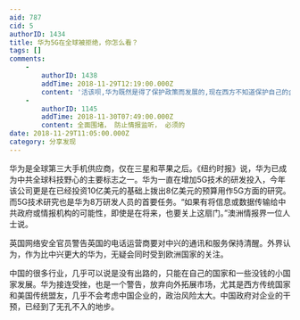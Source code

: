 ```yaml
---
aid: 787
cid: 5
authorID: 1434
title: 华为5G在全球被拒绝，你怎么看？
tags: []
comments:
    -
        authorID: 1438
        addTime: 2018-11-29T12:19:00.000Z
        content: '活该呗,华为既然是得了保护政策而发展的,现在西方不知道保护自己的企业?难道西方人就是一群坐以待毙的智障?'
    -
        authorID: 1145
        addTime: 2018-11-30T07:49:00.000Z
        content: 全面围堵， 防止情报监听， 必须的
date: 2018-11-29T11:05:00.000Z
category: 分享发现
---
```


华为是全球第三大手机供应商，仅在三星和苹果之后。《纽约时报》说，华为已成为中共全球科技野心的主要标志之一。华为一直在增加5G技术的研发投入，今年该公司更是在已经投资10亿美元的基础上拨出8亿美元的预算用作5G方面的研究。而5G技术研究也是华为8万研发人员的首要任务。“如果有将信息或数据传输给中共政府或情报机构的可能性，即使是在将来，也要关上这扇门。”澳洲情报界一位人士说。

英国网络安全官员警告英国的电话运营商要对中兴的通讯和服务保持清醒。外界认为，作为比中兴更大的华为，无疑会同时受到欧洲国家的关注。

中国的很多行业，几乎可以说是没有出路的，只能在自己的国家和一些没钱的小国家发展。华为接连受挫，也是一个警告，放弃向外拓展市场，尤其是西方传统国家和美国传统盟友，几乎不会考虑中国企业的，政治风险太大。中国政府对企业的干预，已经到了无孔不入的地步。
